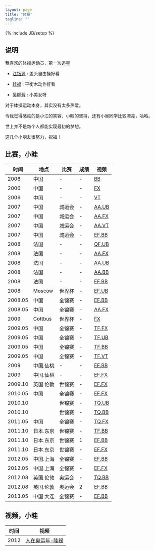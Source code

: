 ```yaml
---
layout: page
title: "体操"
tagline: ""
---
```

{% include JB/setup %}

## 说明

我喜欢的体操运动员，第一次追星

   - [江钰源](http://baike.baidu.com/view/1141154.htm) : 盖头自由操好看

   - [眭禄](http://baike.baidu.com/view/2276355.htm) : 平衡木动作好看

   - [吴柳芳](http://baike.baidu.com/view/2870870.htm) : 小美女呀


对于体操运动本身，其实没有太多热爱。

令我觉得感动的是小江的笑容、小眭的坚持，还有小吴同学比较漂亮，哈哈。

世上并不是每个人都能实现最初的梦想。

这几个小朋友很努力，祝福！

## 比赛，小眭

| 时间 | 地点 | 比赛 | 成绩 | 视频 |
| ---- | ---- | ---- | ---- | ---- |
| 2006 | 中国 | - | - | [BB](http://www.youtube.com/watch?v=hur3WXued0E)
| 2006 | 中国 | - | - | [FX](http://www.youtube.com/watch?v=RrSch-Gh8aY)
| 2006 | 中国 | - | - | [VT](http://www.youtube.com/watch?v=yD4Y_gbE7Gc)
| 2007 | 中国 | 城运会 | - | [AA.UB](http://www.youtube.com/watch?v=bxSNFDX0wiM)
| 2007 | 中国 | 城运会 | - | [AA.FX](https://www.youtube.com/watch?v=PPWThfyjqsM)
| 2007 | 中国 | 城运会 | - | [AA.VT](https://www.youtube.com/watch?v=SF9zyNQqJy0)
| 2007 | 中国 | 城运会 | - | [EF.BB](https://www.youtube.com/watch?v=3ayUwvyVZ48)
| 2008 | 法国 | - | - | [QF.UB](https://www.youtube.com/watch?v=e_2tTIZnipU)
| 2008 | 法国 | - | - | [AA.FX](https://www.youtube.com/watch?v=fgNZ1dzekiY)
| 2008 | 法国 | - | - | [AA.UB](https://www.youtube.com/watch?v=oqV6ujP2Yik)
| 2008 | 法国 | - | - | [AA.BB](https://www.youtube.com/watch?v=3qBhYkVHOUA)
| 2008 | 法国 | - | - | [EF.BB](https://www.youtube.com/watch?v=IfsDWPux57g)
| 2008 | Moscow | 世界杯 | - | [EF.UB](https://www.youtube.com/watch?v=0MKStt0mQ28)
| 2008.05 | 中国 | 全锦赛 | - | [EF.BB](https://www.youtube.com/watch?v=dgTFHGoeuNw)
| 2008.05 | 中国 | 全锦赛 | - | [AA.FX](https://www.youtube.com/watch?v=k8n1ED5ojTU)
| 2009 | Cottbus | 世界杯 | - | [FX](https://www.youtube.com/watch?v=U6C2YlEb7ek)
| 2009.05 | 中国 | 全锦赛 | - | [TF.FX](http://www.youtube.com/watch?v=7FEPr8i6El0)
| 2009.05 | 中国 | 全锦赛 | - | [TF.UB](https://www.youtube.com/watch?v=gSg1-eFiEfg)
| 2009.05 | 中国 | 全锦赛 | - | [TF.BB](https://www.youtube.com/watch?v=dH1_d-TLCbM)
| 2009.05 | 中国 | 全锦赛 | - | [TF.VT](https://www.youtube.com/watch?v=LA4eJUMTNco)
| 2009 | 中国.仙桃 | - | - | [EF.BB](https://www.youtube.com/watch?v=oYjnXRYG1qc)
| 2009 | 中国.仙桃 | - | - | [EF.FX](http://www.youtube.com/watch?v=pjpar-BmG0w)
| 2009.10 | 英国.伦敦 | 世锦赛 | - | [EF.FX](http://www.youtube.com/watch?v=obfKBCbkthM)
| 2010.05 | 中国 | 全锦赛 | - | [EF.FX](https://www.youtube.com/watch?v=yeCtydIuj78)
| 2010.10 |  | 世锦赛 | - | [TQ.UB](https://www.youtube.com/watch?v=2iHHAhk_4v0)
| 2010.10 |  | 世锦赛 | - | [TQ.BB](http://www.youtube.com/watch?v=jA0dyEbKjxk)
| 2011.05 | 中国 | 全锦赛 | - | [TQ.FX](http://www.youtube.com/watch?v=-TA9fObjnOo)
| 2011.10 | 日本.东京 | 世锦赛 | - | [TF.BB](https://www.youtube.com/watch?v=cH4fFFxKdOY)
| 2011.10 | 日本.东京 | 世锦赛 | 1 | [EF.BB](http://www.youtube.com/watch?v=6aHELPgdUdg)
| 2011.10 | 日本.东京 | 世锦赛 | - | [EF.FX](http://www.youtube.com/watch?v=AGhWYUHEH7E)
| 2012.05 | 中国.上海 | 全锦赛 | - | [EF.BB](http://www.youtube.com/watch?v=Fj9p2uqUzoQ)
| 2012.05 | 中国.上海 | 全锦赛 | - | [EF.FX](http://www.youtube.com/watch?v=ifXJyTrtfaA)
| 2012.08 | 英国.伦敦 | 奥运会 | - | [TQ.BB](https://www.youtube.com/watch?v=f5s0AaNWIsI)
| 2012.08 | 英国.伦敦 | 奥运会 | 2 | [EF.BB](http://www.youtube.com/watch?v=AtD4hHmtN8U)
| 2013.05 | 中国.大连 | 全锦赛 | - | [EF.BB](http://www.youtube.com/watch?v=-xmwa9hsEe4)

## 视频，小眭

| 时间 | 视频 |
| ---- | ---- |
| 2012 | [人在奥运年-眭禄](https://www.youtube.com/watch?v=FB5zgPjDW24)
